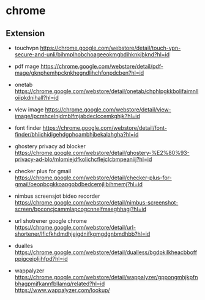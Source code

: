 # chrome

## Extension

- touchvpn
https://chrome.google.com/webstore/detail/touch-vpn-secure-and-unli/bihmplhobchoageeokmgbdihknkjbknd?hl=id

- pdf mage
https://chrome.google.com/webstore/detail/pdf-mage/gknphemhpcknkhegndlihchfonpdcben?hl=id

- onetab
https://chrome.google.com/webstore/detail/onetab/chphlpgkkbolifaimnlloiipkdnihall?hl=id

- view image
https://chrome.google.com/webstore/detail/view-image/jpcmhcelnjdmblfmjabdeclccemkghjk?hl=id

- font finder
https://chrome.google.com/webstore/detail/font-finder/bhiichidigehdgphoambhjbekalahgha?hl=id

- ghostery privacy ad blocker
https://chrome.google.com/webstore/detail/ghostery-%E2%80%93-privacy-ad-blo/mlomiejdfkolichcflejclcbmpeaniij?hl=id

- checker plus for gmail
https://chrome.google.com/webstore/detail/checker-plus-for-gmail/oeopbcgkkoapgobdbedcemjljbihmemj?hl=id

- nimbus screensjot bideo recorder
https://chrome.google.com/webstore/detail/nimbus-screenshot-screen/bpconcjcammlapcogcnnelfmaeghhagj?hl=id

- url shotrener google chrome
https://chrome.google.com/webstore/detail/url-shortener/lficfkhdmdhjejgdnifkgmgdgnbmdhbb?hl=id

- dualles
https://chrome.google.com/webstore/detail/dualless/bgdpkilkheacbboffppjgceiplijhfpd?hl=id

- wappalyzer
https://chrome.google.com/webstore/detail/wappalyzer/gppongmhjkpfnbhagpmjfkannfbllamg/related?hl=id
https://www.wappalyzer.com/lookup/
